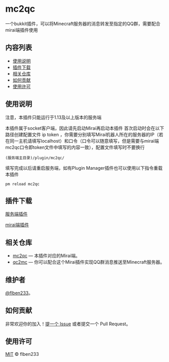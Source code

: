 # mc2qc
一个bukkit插件，可以将Minecraft服务器的消息转发至指定的QQ群，需要配合mirai端插件使用

## 内容列表

- [使用说明](#使用说明)
- [插件下载](#插件下载)
- [相关仓库](#相关仓库)
- [如何贡献](#如何贡献)
- [使用许可](#使用许可)

## 使用说明
注意，本插件只能运行于1.13及以上版本的服务端

本插件属于socket客户端，因此请先启动Mirai再启动本插件
首次启动时会在以下路径创建配置文件 ip token ，你需要分别填写Mirai机器人所在的服务器的IP（若在同一主机请填写localhost）和口令（口令可以随意填写，但是需要与mirai端mc2qc口令即token文件中填写的内容一致），配置文件填写时不要换行
```
(服务端主目录)/plugin/mc2qc/
```
填写完成以后请重启服务端，如有Plugin Manager插件也可以使用以下指令重载本插件
```
pm reload mc2qc
```

## 插件下载

[服务端插件](https://github.com/flben233/mc2qc_spigot/releases)

[mirai端插件](https://github.com/flben233/mc2qc/releases)

## 相关仓库

- [mc2qc](https://github.com/flben233/mc2qc) — 本插件对应的Mirai端。
- [qc2mc](https://github.com/flben233/qc2mc) — 你可以配合这个Mirai插件实现QQ群消息推送至Minecraft服务器。

## 维护者

[@flben233](https://github.com/flben233)。

## 如何贡献

非常欢迎你的加入！[提一个 Issue](https://github.com/flben233/mc2qc_spigot/issues/new) 或者提交一个 Pull Request。

## 使用许可

[MIT](LICENSE) © flben233
